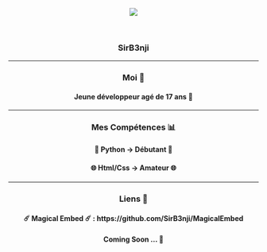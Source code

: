 <p align="center">
<img src="https://media1.tenor.com/images/858fe39d85eaaa1a932095bfb71599a3/tenor.gif?itemid=18120755">
</p> 
<br>
<h3 align="center">SirB3nji</h3>
<hr></hr>
<h3 align="center">Moi 👑</h3>
<h4 align="center">Jeune développeur agé de 17 ans 🦾</h4>
<hr></hr>
<h3 align="center">Mes Compétences 📊</h3>
<h4 align="center">🐍 Python → Débutant 🐍<h4> 
<h4 align="center">🌐 Html/Css → Amateur 🌐<h4> 
<hr></hr>
<h3 align="center">Liens 🔗</h3>  
<h4 align="center">☄️ Magical Embed ☄️ : https://github.com/SirB3nji/MagicalEmbed </h4>  
<h4 align="center">Coming Soon ... 🤫</h4>  
  


